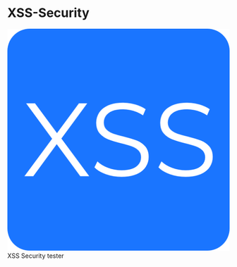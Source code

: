 # XSS-Security
![favicon](https://github.com/itsraval/XSS-Security/blob/main/public/images/favicon.png?raw=true)
XSS Security tester
